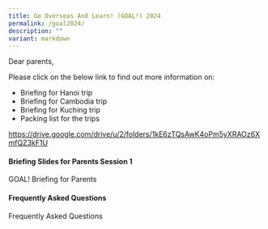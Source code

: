 ```yaml
---
title: Go Overseas And Learn! (GOAL!) 2024
permalink: /goal2024/
description: ""
variant: markdown
---
```

Dear parents,

Please click on the below link to find out more information on:
- Briefing for Hanoi trip
- Briefing for Cambodia trip
- Briefing for Kuching trip
- Packing list for the trips

https://drive.google.com/drive/u/2/folders/1kE6zTQsAwK4oPm5yXRAOz6XmfQZ3kF1U

#### Briefing Slides for Parents Session 1
GOAL! Briefing for Parents

#### Frequently Asked Questions
Frequently Asked Questions
